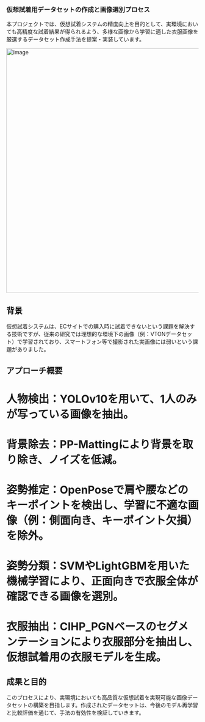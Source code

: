 ### 仮想試着用データセットの作成と画像選別プロセス
本プロジェクトでは、仮想試着システムの精度向上を目的として、実環境においても高精度な試着結果が得られるよう、多様な画像から学習に適した衣服画像を厳選するデータセット作成手法を提案・実装しています。

<img width="641" alt="image" src="https://github.com/user-attachments/assets/4ecaec13-4c33-40bb-9b8b-4bc9eb79c1dc" />

## 背景
仮想試着システムは、ECサイトでの購入時に試着できないという課題を解決する技術ですが、従来の研究では理想的な環境下の画像（例：VTONデータセット）で学習されており、スマートフォン等で撮影された実画像には弱いという課題がありました。

## アプローチ概要
# 人物検出：YOLOv10を用いて、1人のみが写っている画像を抽出。

# 背景除去：PP-Mattingにより背景を取り除き、ノイズを低減。

# 姿勢推定：OpenPoseで肩や腰などのキーポイントを検出し、学習に不適な画像（例：側面向き、キーポイント欠損）を除外。

# 姿勢分類：SVMやLightGBMを用いた機械学習により、正面向きで衣服全体が確認できる画像を選別。

# 衣服抽出：CIHP_PGNベースのセグメンテーションにより衣服部分を抽出し、仮想試着用の衣服モデルを生成。

## 成果と目的
このプロセスにより、実環境においても高品質な仮想試着を実現可能な画像データセットの構築を目指します。作成されたデータセットは、今後のモデル再学習と比較評価を通じて、手法の有効性を検証していきます。

